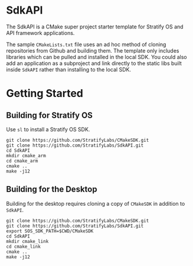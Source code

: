 # SdkAPI

The SdkAPI is a CMake super project starter template for Stratify OS and API framework applications.

The sample `CMakeLists.txt` file uses an ad hoc method of cloning repositories from Github and building them. The template only includes libraries which can be pulled and installed in the local SDK. You could also add an application as a subproject and link directly to the static libs built inside `SdkAPI` rather than installing to the local SDK.

# Getting Started

## Building for Stratify OS

Use `sl` to install a Stratify OS SDK.

```
git clone https://github.com/StratifyLabs/CMakeSDK.git
git clone https://github.com/StratifyLabs/SdkAPI.git
cd SdkAPI
mkdir cmake_arm
cd cmake_arm
cmake ..
make -j12
```

## Building for the Desktop

Building for the desktop requires cloning a copy of `CMakeSDK` in addition to `SdkAPI`.

```
git clone https://github.com/StratifyLabs/CMakeSDK.git
git clone https://github.com/StratifyLabs/SdkAPI.git
export SOS_SDK_PATH=$CWD/CMakeSDK
cd SdkAPI
mkdir cmake_link
cd cmake_link
cmake ..
make -j12
```
